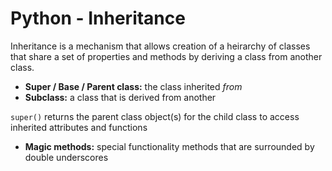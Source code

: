 # Python - Inheritance

Inheritance is a mechanism that allows creation of a heirarchy of classes that share a set of properties and methods by deriving a class from another class. <br>

* <b>Super / Base / Parent class:</b> the class inherited <em>from</em>
* <b>Subclass:</b> a class that is derived from another

```super()``` returns the parent class object(s) for the child class to access inherited attributes and functions<br>

* <b>Magic methods:</b> special functionality methods that are surrounded by double underscores
